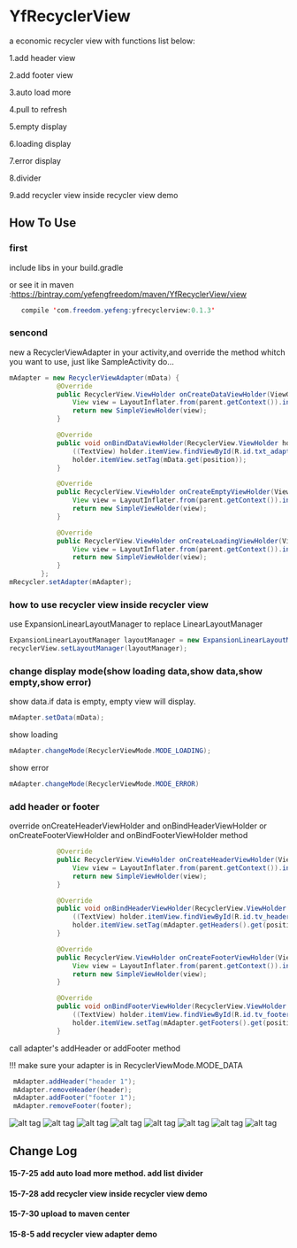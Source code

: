 # YfRecyclerView
a economic recycler view with functions list below:

1.add header view

2.add footer view

3.auto load more

4.pull to refresh

5.empty display

6.loading display

7.error display

8.divider

9.add recycler view inside recycler view demo

## How To Use

### first

include libs in your build.gradle

or see it in maven :https://bintray.com/yefengfreedom/maven/YfRecyclerView/view

```Java
   compile 'com.freedom.yefeng:yfrecyclerview:0.1.3'
```



### sencond
new a RecyclerViewAdapter in your activity,and override the method whitch you want to use, just like SampleActivity do...

```Java
mAdapter = new RecyclerViewAdapter(mData) {
            @Override
            public RecyclerView.ViewHolder onCreateDataViewHolder(ViewGroup parent) {
                View view = LayoutInflater.from(parent.getContext()).inflate(R.layout.adapter_item, parent, false);
                return new SimpleViewHolder(view);
            }

            @Override
            public void onBindDataViewHolder(RecyclerView.ViewHolder holder, int position) {
                ((TextView) holder.itemView.findViewById(R.id.txt_adapter_item)).setText((String) mData.get(position) + " page is " + mCurrentPage);
                holder.itemView.setTag(mData.get(position));
            }

            @Override
            public RecyclerView.ViewHolder onCreateEmptyViewHolder(ViewGroup parent) {
                View view = LayoutInflater.from(parent.getContext()).inflate(R.layout.view_empty_material, parent, false);
                return new SimpleViewHolder(view);
            }

            @Override
            public RecyclerView.ViewHolder onCreateLoadingViewHolder(ViewGroup parent) {
                View view = LayoutInflater.from(parent.getContext()).inflate(R.layout.view_loading_material, parent, false);
                return new SimpleViewHolder(view);
            }
        };
mRecycler.setAdapter(mAdapter);
```

### how to use recycler view inside recycler view

use ExpansionLinearLayoutManager to replace LinearLayoutManager

```Java
ExpansionLinearLayoutManager layoutManager = new ExpansionLinearLayoutManager(getApplicationContext(), LinearLayoutManager.VERTICAL, false);
recyclerView.setLayoutManager(layoutManager);
```

### change display mode(show loading data,show data,show empty,show error)

show data.if data is empty, empty view will display.

```Java
mAdapter.setData(mData);
```

show loading

```Java
mAdapter.changeMode(RecyclerViewMode.MODE_LOADING);
```

show error

```Java
mAdapter.changeMode(RecyclerViewMode.MODE_ERROR)
```

### add header or footer

override onCreateHeaderViewHolder and onBindHeaderViewHolder or onCreateFooterViewHolder and onBindFooterViewHolder method

```Java
            @Override
            public RecyclerView.ViewHolder onCreateHeaderViewHolder(ViewGroup parent) {
                View view = LayoutInflater.from(parent.getContext()).inflate(R.layout.view_header1, parent, false);
                return new SimpleViewHolder(view);
            }

            @Override
            public void onBindHeaderViewHolder(RecyclerView.ViewHolder holder, int position) {
                ((TextView) holder.itemView.findViewById(R.id.tv_header)).setText(mAdapter.getHeaders().get(position).toString());
                holder.itemView.setTag(mAdapter.getHeaders().get(position).toString());
            }

            @Override
            public RecyclerView.ViewHolder onCreateFooterViewHolder(ViewGroup parent) {
                View view = LayoutInflater.from(parent.getContext()).inflate(R.layout.view_footer1, parent, false);
                return new SimpleViewHolder(view);
            }

            @Override
            public void onBindFooterViewHolder(RecyclerView.ViewHolder holder, int position) {
                ((TextView) holder.itemView.findViewById(R.id.tv_footer)).setText(mAdapter.getFooters().get(position).toString());
                holder.itemView.setTag(mAdapter.getFooters().get(position).toString());
            }
```

call adapter's addHeader or addFooter method
 
!!! make sure your adapter is in RecyclerViewMode.MODE_DATA

```Java
 mAdapter.addHeader("header 1");
 mAdapter.removeHeader(header);
 mAdapter.addFooter("footer 1");
 mAdapter.removeFooter(footer);
```


![alt tag](https://github.com/yefengfreedom/RecyclerViewWithHeaderFooterLoadingEmptyViewErrorView/blob/master/preview/0.png)
![alt tag](https://github.com/yefengfreedom/RecyclerViewWithHeaderFooterLoadingEmptyViewErrorView/blob/master/preview/6.png)
![alt tag](https://github.com/yefengfreedom/RecyclerViewWithHeaderFooterLoadingEmptyViewErrorView/blob/master/preview/1.png)
![alt tag](https://github.com/yefengfreedom/RecyclerViewWithHeaderFooterLoadingEmptyViewErrorView/blob/master/preview/2.png)
![alt tag](https://github.com/yefengfreedom/RecyclerViewWithHeaderFooterLoadingEmptyViewErrorView/blob/master/preview/2.5.png)
![alt tag](https://github.com/yefengfreedom/RecyclerViewWithHeaderFooterLoadingEmptyViewErrorView/blob/master/preview/3.png)
![alt tag](https://github.com/yefengfreedom/RecyclerViewWithHeaderFooterLoadingEmptyViewErrorView/blob/master/preview/4.png)
![alt tag](https://github.com/yefengfreedom/RecyclerViewWithHeaderFooterLoadingEmptyViewErrorView/blob/master/preview/5.png)

## Change Log
#### 15-7-25  add auto load more method.  add list divider

#### 15-7-28  add recycler view inside recycler view demo

#### 15-7-30  upload to maven center

#### 15-8-5   add recycler view adapter demo

